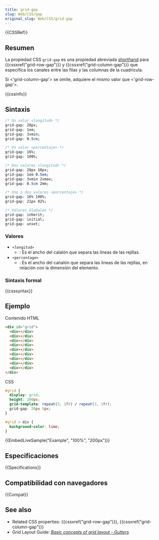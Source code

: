 ```yaml
---
title: grid-gap
slug: Web/CSS/gap
original_slug: Web/CSS/grid-gap
---
```


{{CSSRef}}

## Resumen

La propiedad CSS `grid-gap` es una propiedad abreviada [shorthand](/es/docs/Web/CSS/Shorthand_properties) para {{cssxref("grid-row-gap")}} y {{cssxref("grid-column-gap")}} que especifica los canales entre las filas y las columnas de la cuadrícula.

Si <'grid-column-gap'> se omite, adquiere el mismo valor que <'grid-row-gap'>.

{{cssinfo}}

## Sintaxis

```css
/* Un valor <longitud> */
grid-gap: 20px;
grid-gap: 1em;
grid-gap: 3vmin;
grid-gap: 0.5cm;

/* Un valor <porcentaje> */
grid-gap: 16%;
grid-gap: 100%;

/* Dos valores <longitud> */
grid-gap: 20px 10px;
grid-gap: 1em 0.5em;
grid-gap: 3vmin 2vmax;
grid-gap: 0.5cm 2mm;

/* Uno o dos valores <porcentaje> */
grid-gap: 16% 100%;
grid-gap: 21px 82%;

/* Valores Globales */
grid-gap: inherit;
grid-gap: initial;
grid-gap: unset;
```

### Valores

- `<longitud>`
  - : Es el ancho del calalón que separa las lineas de las rejillas.
- `<percentage>`
  - : Es el ancho del canalón que separa las lineas de las rejillas, en relación con la dimensión del elemento.

### Sintaxis formal

{{csssyntax}}

## Ejemplo

Contenido HTML

```html
<div id="grid">
  <div></div>
  <div></div>
  <div></div>
  <div></div>
  <div></div>
  <div></div>
  <div></div>
  <div></div>
  <div></div>
</div>
```

CSS

```css
#grid {
  display: grid;
  height: 200px;
  grid-template: repeat(3, 1fr) / repeat(3, 1fr);
  grid-gap: 20px 5px;
}

#grid > div {
  background-color: lime;
}
```

{{EmbedLiveSample("Example", "100%", "200px")}}

## Especificaciones

{{Specifications}}

## Compatibilidad con navegadores

{{Compat}}

## See also

- Related CSS properties: {{cssxref("grid-row-gap")}}, {{cssxref("grid-column-gap")}}
- Grid Layout Guide: _[Basic concepts of grid layout - Gutters](/es/docs/Web/CSS/CSS_Grid_Layout/Basic_Concepts_of_Grid_Layout#Gutters)_
